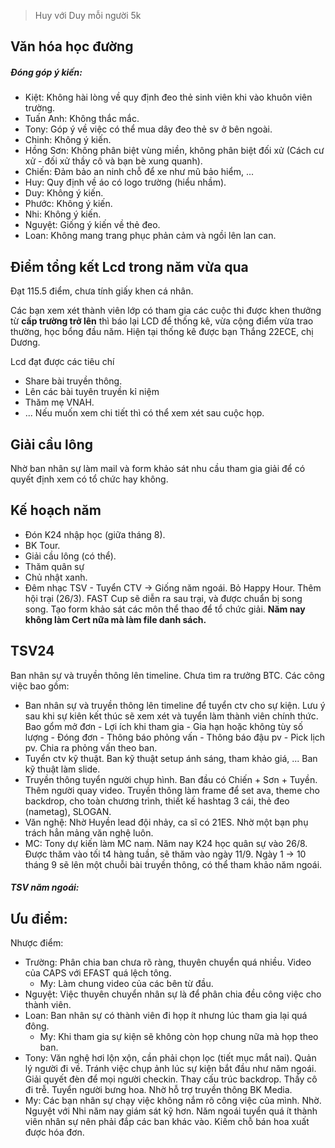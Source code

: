 > Huy với Duy mỗi người 5k
## Văn hóa học đường
##### Đóng góp ý kiến:
- Kiệt: Không hài lòng về quy định đeo thẻ sinh viên khi vào khuôn viên trường.
- Tuấn Anh: Không thắc mắc.
- Tony: Góp ý về việc có thể mua dây đeo thẻ sv ở bên ngoài.
- Chinh: Không ý kiến.
- Hồng Sơn: Không phân biệt vùng miền, không phân biệt đối xử (Cách cư xử - đối xử thầy cô và bạn bè xung quanh).
- Chiến: Đảm bảo an ninh chỗ để xe như mũ bảo hiểm, ...
- Huy: Quy định về áo có logo trường (hiểu nhầm).
- Duy: Không ý kiến.
- Phước: Không ý kiến.
- Nhi: Không ý kiến.
- Nguyệt: Giống ý kiến về thẻ đeo.
- Loan: Không mang trang phục phản cảm và ngồi lên lan can.
## Điểm tổng kết Lcd trong năm vừa qua
Đạt 115.5 điểm, chưa tính giấy khen cá nhân.

Các bạn xem xét thành viên lớp có tham gia các cuộc thi được khen thưởng từ **cấp trường trở lên** thì báo lại LCD để thống kê, vừa cộng điểm vừa trao thường, học bổng đầu năm.
Hiện tại thống kê được bạn Thắng 22ECE, chị Dương.

Lcd đạt được các tiêu chí
- Share bài truyền thông.
- Lên các bài tuyên truyền kỉ niệm
- Thăm mẹ VNAH.
- ...
Nếu muốn xem chi tiết thì có thể xem xét sau cuộc họp.

## Giải cầu lông
Nhờ ban nhân sự làm mail và form khảo sát nhu cầu tham gia giải để có quyết định xem có tổ chức hay không.

## Kế hoạch năm
- Đón K24 nhập học (giữa tháng 8).
- BK Tour.
- Giải cầu lông (có thể).
- Thăm quân sự
- Chủ nhật xanh.
- Đêm nhạc TSV - Tuyển CTV
-> Giống năm ngoái.
Bỏ Happy Hour.
Thêm hội trại (26/3).
FAST Cup sẽ diễn ra sau trại, và được chuẩn bị song song.
Tạo form khảo sát các môn thể thao để tổ chức giải.
**Năm nay không làm Cert nữa mà làm file danh sách.**
## TSV24
Ban nhân sự và truyền thông lên timeline.
Chưa tìm ra trưởng BTC.
Các công việc bao gồm:
- Ban nhân sự và truyền thông lên timeline để tuyển ctv cho sự kiện. Lưu ý sau khi sự kiên kết thúc sẽ xem xét và tuyển làm thành viên chính thức. Bao gổm mở đơn - Lợi ích khi tham gia - Gia hạn hoặc không tùy số lượng - Đóng đơn - Thông báo phỏng vấn - Thông báo đậu pv - Pick lịch pv. Chia ra phỏng vấn theo ban.
- Tuyển ctv kỹ thuật. Ban kỹ thuật setup ánh sáng, tham khảo giá, ... Ban kỹ thuật làm slide.
- Truyền thông tuyển người chụp hình. Ban đầu có Chiến + Sơn + Tuyền. Thêm người quay video. Truyền thông làm frame để set ava, theme cho backdrop, cho toàn chương trình, thiết kế hashtag 3 cái, thẻ đeo (nametag), SLOGAN.
- Văn nghệ: Nhờ Huyền lead đội nhảy, ca sĩ có 21ES. Nhờ một bạn phụ trách hẳn mảng văn nghệ luôn. 
- MC: Tony dự kiến làm MC nam.
Năm nay K24 học quân sự vào 26/8. Được thăm vào tối t4 hàng tuần, sẽ thăm vào ngày 11/9. Ngày 1 -> 10 tháng 9 sẽ lên một chuỗi bài truyền thông, có thể tham khảo năm ngoái.

##### TSV năm ngoái: 
Ưu điểm:
- 

Nhược điểm:
- Trường: Phân chia ban chưa rõ ràng, thuyên chuyển quá nhiều. Video của CAPS với EFAST quá lệch tông. 
	- My: Làm chung video của các bên từ đầu.
- Nguyệt: Việc thuyên chuyển nhân sự là để phân chia đều công việc cho thành viên.
- Loan: Ban nhân sự có thành viên đi họp ít nhưng lúc tham gia lại quá đông.
	- My: Khi tham gia sự kiện sẽ không còn họp chung nữa mà họp theo ban.
- Tony: Văn nghệ hơi lộn xộn, cần phải chọn lọc (tiết mục mắt nai). Quản lý người đi về. Tránh việc chụp ảnh lúc sự kiện bắt đầu như năm ngoái. Giải quyết đèn để mọi người checkin. Thay cấu trúc backdrop. Thầy cô đi trễ. Tuyển người bưng hoa. Nhờ hỗ trợ truyền thông BK Media.
- My: Các bạn nhân sự chạy việc không nắm rõ công việc của mình. Nhờ. Nguyệt với Nhi năm nay giám sát kỹ hơn. Năm ngoái tuyển quá ít thành viên nhân sự nên phải đắp các ban khác vào. Kiếm chỗ bán hoa xuất được hóa đơn.